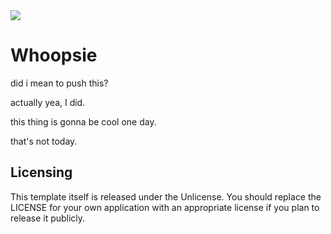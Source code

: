 <picture>
    <image src="https://raw.githubusercontent.com/pdylanross/whoopsie/main/public/logo.png">
</picture>

# Whoopsie

did i mean to push this?

actually yea, I did.

this thing is gonna be cool one day.

that's not today.

## Licensing

This template itself is released under the Unlicense. You should replace the LICENSE for your own application with an
appropriate license if you plan to release it publicly.
